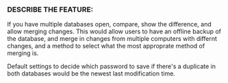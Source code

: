 ### DESCRIBE THE FEATURE:
If you have multiple databases open, compare, show the difference, and allow merging changes.  This would allow users to have an offline backup of the database, and merge in changes from multiple computers with differnt changes, and a method to select what the most approprate method of merging is.

Default settings to decide which password to save if there's a duplicate in both databases would be the newest last modification time.
